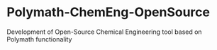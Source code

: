 # Polymath-ChemEng-OpenSource
Development of Open-Source Chemical Engineering tool based on Polymath functionality
